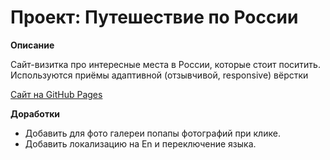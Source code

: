 # Проект: Путешествие по России

**Описание**

Сайт-визитка про интересные места в России, которые стоит поситить.
Используются приёмы адаптивной (отзывчивой, responsive) вёрстки

[Сайт на GitHub Pages](https://gvozdenkov.github.io/russian-travel/)

**Доработки**

- Добавить для фото галереи попапы фотографий при клике.
- Добавить локализацию на En и переключение языка.
